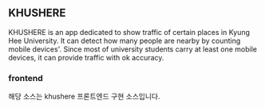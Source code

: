 ## KHUSHERE
KHUSHERE is an app dedicated to show traffic of certain places in Kyung Hee University. It can detect how many people are nearby by counting mobile devices'. Since most of university students carry at least one mobile devices, it can provide traffic with ok accuracy.

### frontend
해당 소스는 khushere 프론트엔드 구현 소스입니다.
